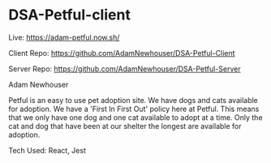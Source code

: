 # DSA-Petful-client

Live: https://adam-petful.now.sh/

Client Repo: https://github.com/AdamNewhouser/DSA-Petful-Client

Server Repo: https://github.com/AdamNewhouser/DSA-Petful-Server

Adam Newhouser

Petful is an easy to use pet adoption site. We have dogs and cats available for adoption. We have a 'First In First Out' policy here at Petful. This means that we only have one dog and one cat available to adopt at a time. Only the cat and dog that have been at our shelter
the longest are available for adoption.

Tech Used: React, Jest


